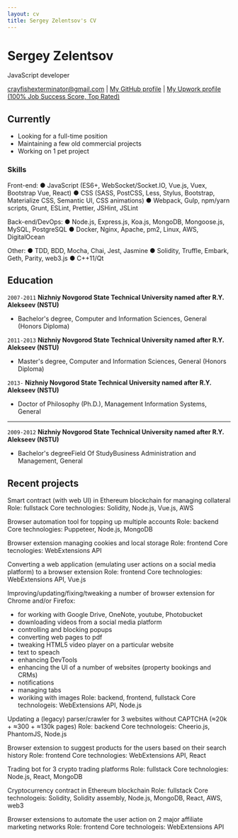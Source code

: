 ```yaml
---
layout: cv
title: Sergey Zelentsov's CV
---
```

# Sergey Zelentsov
JavaScript developer

<div id="webaddress">
  <a href="crayfishexterminator@gmail.com">crayfishexterminator@gmail.com</a>
| <a href="https://github.com/traxium">My GitHub profile</a>
|  <a href="https://www.upwork.com/fl/extensions">My Upwork profile (100% Job Success Score, Top Rated)</a>
</div>


## Currently

- Looking for a full-time position
- Maintaining a few old commercial projects
- Working on 1 pet project


### Skills

Front-end:
● JavaScript (ES6+, WebSocket/Socket.IO, Vue.js, Vuex, Bootstrap Vue, React)
● CSS (SASS, PostCSS, Less, Stylus, Bootstrap, Materialize CSS, Semantic UI, CSS animations)
● Webpack, Gulp, npm/yarn scripts, Grunt, ESLint, Prettier, JSHint, JSLint

Back-end/DevOps:
● Node.js, Express.js, Koa.js, MongoDB, Mongoose.js, MySQL, PostgreSQL
● Docker, Nginx, Apache, pm2, Linux, AWS, DigitalOcean

Other:
● TDD, BDD, Mocha, Chai, Jest, Jasmine
● Solidity, Truffle, Embark, Geth, Parity, web3.js
● C++11/Qt


## Education

`2007-2011`
__Nizhniy Novgorod State Technical University named after R.Y. Alekseev (NSTU)__

- Bachelor's degree, Computer and Information Sciences, General (Honors Diploma)

`2011-2013`
__Nizhniy Novgorod State Technical University named after R.Y. Alekseev (NSTU)__

- Master's degree, Computer and Information Sciences, General (Honors Diploma)

`2013-`
__Nizhniy Novgorod State Technical University named after R.Y. Alekseev (NSTU)__

- Doctor of Philosophy (Ph.D.), Management Information Systems, General

---

`2009-2012`
__Nizhniy Novgorod State Technical University named after R.Y. Alekseev (NSTU)__

- Bachelor's degreeField Of StudyBusiness Administration and Management, General


## Recent projects

Smart contract (with web UI) in Ethereum blockchain for managing collateral
Role: fullstack
Core technologies: Solidity, Node.js, Vue.js, AWS

Browser automation tool for topping up multiple accounts
Role: backend
Core technologies: Puppeteer, Node.js, MongoDB

Browser extension managing cookies and local storage
Role: frontend
Core tecnologies: WebExtensions API

Converting a web application (emulating user actions on a social media platform) to a browser extension
Role: frontend
Core technologies: WebExtensions API, Vue.js

Improving/updating/fixing/tweaking a number of browser extension for Chrome and/or Firefox:
- for working with Google Drive, OneNote, youtube, Photobucket
- downloading videos from a social media platform
- controlling and blocking popups
- converting web pages to pdf
- tweaking HTML5 video player on a particular website
- text to speach
- enhancing DevTools
- enhancing the UI of a number of websites (property bookings and CRMs)
- notifications
- managing tabs
- woriking with images
Role: backend, frontend, fullstack
Core technologeis: WebExtensions API, Node.js

Updating a (legacy) parser/crawler for 3 websites without CAPTCHA (≈20k + ≈300 + ≈130k pages)
Role: backend
Core technologeis: Cheerio.js, PhantomJS, Node.js

Browser extension to suggest products for the users based on their search history
Role: frontend
Core technologies: WebExtensions API, React

Trading bot for 3 crypto trading platforms
Role: fullstack
Core technologies: Node.js, React, MongoDB

Cryptocurrency contract in Ethereum blockchain
Role: fullstack
Core technologeis: Solidity, Solidity assembly, Node.js, MongoDB, React, AWS, web3

Browser extensions to automate the user action on 2 major affiliate marketing networks
Role: frontend
Core technologeis: WebExtensions API



<!-- ### Footer

Last updated: April 2020 -->


